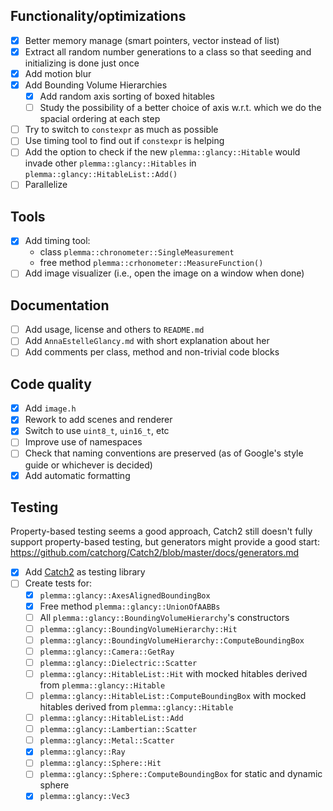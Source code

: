 ## Functionality/optimizations
 - [x] Better memory manage (smart pointers, vector instead of list)
 - [x] Extract all random number generations to a class so that seeding and initializing is done just once
 - [x] Add motion blur
 - [x] Add Bounding Volume Hierarchies
    - [x] Add random axis sorting of boxed hitables
    - [ ] Study the possibility of a better choice of axis w.r.t. which we do the spacial ordering at each step
 - [ ] Try to switch to `constexpr` as much as possible
 - [ ] Use timing tool to find out if `constexpr` is helping
 - [ ] Add the option to check if the new `plemma::glancy::Hitable` would invade other `plemma::glancy::Hitables` in `plemma::glancy::HitableList::Add()`
 - [ ] Parallelize

## Tools
 - [x] Add timing tool:
     - class `plemma::chronometer::SingleMeasurement`
     - free method `plemma::crhonometer::MeasureFunction()`
 - [ ] Add image visualizer (i.e., open the image on a window when done)

## Documentation
 - [ ] Add usage, license and others to `README.md`
 - [ ] Add `AnnaEstelleGlancy.md` with short explanation about her
 - [ ] Add comments per class, method and non-trivial code blocks

## Code quality
 - [x] Add `image.h`
 - [x] Rework to add scenes and renderer
 - [x] Switch to use `uint8_t`, `uin16_t`, etc
 - [ ] Improve use of namespaces
 - [ ] Check that naming conventions are preserved (as of Google's style guide or whichever is decided)
 - [x] Add automatic formatting

## Testing
Property-based testing seems a good approach, Catch2 still doesn't fully support
property-based testing, but generators might provide a good start:
https://github.com/catchorg/Catch2/blob/master/docs/generators.md
 - [x] Add [Catch2](https://github.com/catchorg/Catch2 "Catch2 repo") as testing library
 - [ ] Create tests for:
     - [x] `plemma::glancy::AxesAlignedBoundingBox`
     - [x] Free method `plemma::glancy::UnionOfAABBs`
     - [ ] All `plemma::glancy::BoundingVolumeHierarchy`'s constructors
     - [ ] `plemma::glancy::BoundingVolumeHierarchy::Hit`
     - [ ] `plemma::glancy::BoundingVolumeHierarchy::ComputeBoundingBox`
     - [ ] `plemma::glancy::Camera::GetRay`
     - [ ] `plemma::glancy::Dielectric::Scatter`
     - [ ] `plemma::glancy::HitableList::Hit` with mocked hitables derived from `plemma::glancy::Hitable`
     - [ ] `plemma::glancy::HitableList::ComputeBoundingBox` with mocked hitables derived from `plemma::glancy::Hitable`
     - [ ] `plemma::glancy::HitableList::Add`
     - [ ] `plemma::glancy::Lambertian::Scatter`
     - [ ] `plemma::glancy::Metal::Scatter`
     - [x] `plemma::glancy::Ray`
     - [ ] `plemma::glancy::Sphere::Hit`
     - [ ] `plemma::glancy::Sphere::ComputeBoundingBox` for static and dynamic sphere
     - [x] `plemma::glancy::Vec3`
